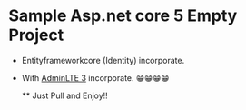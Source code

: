 # Sample Asp.net core 5 Empty Project
- Entityframeworkcore (Identity) incorporate. 
- With <a href="https://adminlte.io/themes/v3/">AdminLTE 3<a> incorporate. 😁😁😁😁

  ** Just Pull and Enjoy!!

